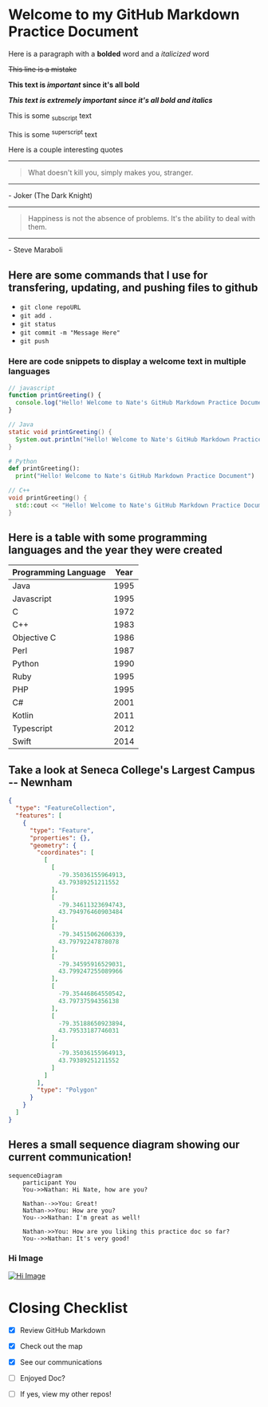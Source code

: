 # Welcome to my GitHub Markdown Practice Document

Here is a paragraph with a **bolded** word and a _italicized_ word

~~This line is a mistake~~

**This text is _important_ since it's all bold**

***This text is extremely important since it's all bold and italics***

This is some <sub>subscript</sub> text

This is some <sup>superscript</sup> text

Here is a couple interesting quotes

---
> What doesn't kill you, simply makes you, stranger.
---
<p>- Joker (The Dark Knight)</p>

---
> Happiness is not the absence of problems. It's the ability to deal with them.
---
<p>- Steve Maraboli</p>


<h2>Here are some commands that I use for transfering, updating, and pushing files to github</h2>

- `git clone repoURL`
- `git add .`
- `git status`
- `git commit -m "Message Here"`
- `git push`

<h3>Here are code snippets to display a welcome text in multiple languages</h3>

``` javascript
// javascript
function printGreeting() {
  console.log("Hello! Welcome to Nate's GitHub Markdown Practice Document");
}
```

``` java
// Java
static void printGreeting() {
  System.out.println("Hello! Welcome to Nate's GitHub Markdown Practice Document");
}
```

``` python
# Python
def printGreeting():
  print("Hello! Welcome to Nate's GitHub Markdown Practice Document")
```

``` cpp
// C++
void printGreeting() {
  std::cout << "Hello! Welcome to Nate's GitHub Markdown Practice Document" << std::endl;
}
```

## Here is a table with some programming languages and the year they were created

| **Programming Language** | **Year** |
| --- | --- |
| Java | 1995 |
| Javascript | 1995 |
| C | 1972 |
| C++ | 1983 |
| Objective C | 1986 |
| Perl | 1987 |
| Python | 1990 |
| Ruby | 1995 |
| PHP | 1995 |
| C# | 2001 |
| Kotlin | 2011 |
| Typescript | 2012 |
| Swift | 2014 |

## Take a look at Seneca College's Largest Campus -- Newnham

```geojson
{
  "type": "FeatureCollection",
  "features": [
    {
      "type": "Feature",
      "properties": {},
      "geometry": {
        "coordinates": [
          [
            [
              -79.35036155964913,
              43.79389251211552
            ],
            [
              -79.34611323694743,
              43.794976460903484
            ],
            [
              -79.34515062606339,
              43.79792247878078
            ],
            [
              -79.34595916529031,
              43.799247255089966
            ],
            [
              -79.35446864550542,
              43.79737594356138
            ],
            [
              -79.35188650923894,
              43.79533187746031
            ],
            [
              -79.35036155964913,
              43.79389251211552
            ]
          ]
        ],
        "type": "Polygon"
      }
    }
  ]
}
```


## Heres a small sequence diagram showing our current communication!

```mermaid
sequenceDiagram
    participant You
    You->>Nathan: Hi Nate, how are you?

    Nathan-->>You: Great!
    Nathan->>You: How are you?
    You-->>Nathan: I'm great as well!
    
    Nathan->>You: How are you liking this practice doc so far?
    You-->>Nathan: It's very good!
```


### Hi Image

[![Hi Image](https://s3-eu-west-1.amazonaws.com/tpd/logos/609e3732d83b3800019451d5/0x0.png "Hand waving Hi with Hi text and fingers")](https://www.merriam-webster.com/dictionary/hi "Link to definition of Hi")

# Closing Checklist

- [x] Review GitHub Markdown
- [x] Check out the map
- [x] See our communications
- [ ] Enjoyed Doc?
- [ ]   If yes, view my other repos!

